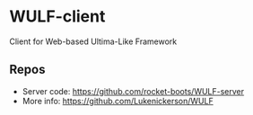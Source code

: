 # WULF-client
Client for Web-based Ultima-Like Framework

## Repos

* Server code: https://github.com/rocket-boots/WULF-server
* More info: https://github.com/Lukenickerson/WULF
